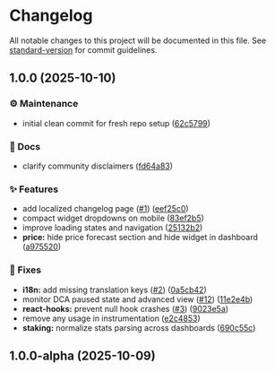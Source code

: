 # Changelog

All notable changes to this project will be documented in this file. See [standard-version](https://github.com/conventional-changelog/standard-version) for commit guidelines.

## 1.0.0 (2025-10-10)


### ⚙️ Maintenance

* initial clean commit for fresh repo setup ([62c5799](https://github.com/luzzo33/nos-plus-web/commit/62c5799cf2711c991bef3e1c753af6a9418ad874))


### 📝 Docs

* clarify community disclaimers ([fd64a83](https://github.com/luzzo33/nos-plus-web/commit/fd64a8358e14df0233bb3bda261ae4e40521c9a6))


### ✨ Features

* add localized changelog page ([#1](https://github.com/luzzo33/nos-plus-web/issues/1)) ([eef25c0](https://github.com/luzzo33/nos-plus-web/commit/eef25c0d7f6774b4d6b218c96f554759dea7d0fa))
* compact widget dropdowns on mobile ([83ef2b5](https://github.com/luzzo33/nos-plus-web/commit/83ef2b51dc0a684a9fa763fc1fa08e6556d397a9))
* improve loading states and navigation ([25132b2](https://github.com/luzzo33/nos-plus-web/commit/25132b2a50575444b35d532650a4259d15529bbb))
* **price:** hide price forecast section and hide widget in dashboard ([a975520](https://github.com/luzzo33/nos-plus-web/commit/a975520cf89e5f2f7bb025dcfdba8d1f2da424c6))


### 🐞 Fixes

* **i18n:** add missing translation keys ([#2](https://github.com/luzzo33/nos-plus-web/issues/2)) ([0a5cb42](https://github.com/luzzo33/nos-plus-web/commit/0a5cb42c06e774279e00272bcd05a3632e4b7c20))
* monitor DCA paused state and advanced view ([#12](https://github.com/luzzo33/nos-plus-web/issues/12)) ([11e2e4b](https://github.com/luzzo33/nos-plus-web/commit/11e2e4be73613a7e3022f4698cfe0548cd48b2c2))
* **react-hooks:** prevent null hook crashes ([#3](https://github.com/luzzo33/nos-plus-web/issues/3)) ([9023e5a](https://github.com/luzzo33/nos-plus-web/commit/9023e5a2fc20cc9fd819a90c426ef358939b78fd))
* remove any usage in instrumentation ([e2c4853](https://github.com/luzzo33/nos-plus-web/commit/e2c48536cf4228b24bad86cc3f1099818add87fa))
* **staking:** normalize stats parsing across dashboards ([690c55c](https://github.com/luzzo33/nos-plus-web/commit/690c55c384ab751facaa9076a445a61e917bced9))

## 1.0.0-alpha (2025-10-09)
